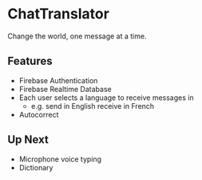 # ChatTranslator

Change the world, one message at a time.


## Features

- Firebase Authentication
- Firebase Realtime Database
- Each user selects a language to receive messages in
  - e.g. send in English receive in French
- Autocorrect


## Up Next

- Microphone voice typing
- Dictionary
